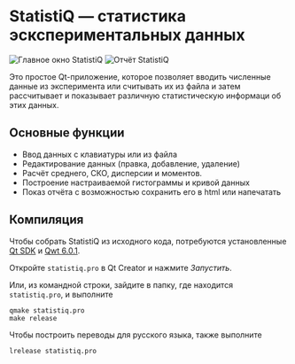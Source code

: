 StatistiQ — статистика эскспериментальных данных
================================================

![Главное окно StatistiQ][statistiq-screen] ![Отчёт StatistiQ][statistiq-report-screen]

Это простое Qt-приложение, которое позволяет вводить численные данные
из эксперимента или считывать их из файла и затем рассчитывает и
показывает различную статистическую информаци об этих данных.

Основные функции
----------------

- Ввод данных с клавиатуры или из файла
- Редактирование данных (правка, добавление, удаление)
- Расчёт среднего, СКО, дисперсии и моментов.
- Построение настраиваемой гистограммы и кривой данных
- Показ отчёта с возможностью сохранить его в html или напечатать

Компиляция
----------

Чтобы собрать StatistiQ из исходного кода, потребуются установленные [Qt SDK] и [Qwt 6.0.1].

Откройте `statistiq.pro` в Qt Creator и нажмите *Запустить*.

Или, из командной строки, зайдите в папку, где находится `statistiq.pro`, и выполните

    qmake statistiq.pro
    make release

Чтобы построить переводы для русского языка, также выполните

    lrelease statistiq.pro


  [Qt SDK]: http://qt-project.org/downloads
  [Qwt 6.0.1]: http://sourceforge.net/projects/qwt/files/qwt/6.0.1
  [statistiq-screen]: https://dl.dropbox.com/u/6068922/statistiq-screen.png
  [statistiq-report-screen]: https://dl.dropbox.com/u/6068922/statistiq-report-screen.png

